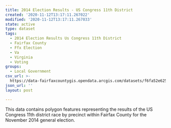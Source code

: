 ```yaml
---
title: 2014 Election Results - US Congress 11th District
created: '2020-11-12T13:17:11.267022'
modified: '2020-11-12T13:17:11.267033'
state: active
type: dataset
tags:
  - 2014 Election Results Us Congress 11th District
  - Fairfax County
  - Ffx Election
  - Va
  - Virginia
  - Voting
groups:
  - Local Government
csv_url: >-
  https://data-fairfaxcountygis.opendata.arcgis.com/datasets/f6fa52e625b448c3afa8239815af48d3_37.csv?outSR=%7B%22latestWkid%22%3A4269%2C%22wkid%22%3A4269%7D
json_url: ''
layout: post

---
```

This data contains polygon features representing the results of the US Congress 11th district race by precinct within Fairfax County for the November 2014 general election.
